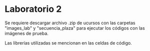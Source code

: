 # Laboratorio 2

Se requiere descargar archivo .zip de ucursos con las carpetas "images_lab" y "secuencia_plaza" para ejecutar los códigos con las imágenes de prueba.

Las librerías utilizadas se mencionan en las celdas de código.